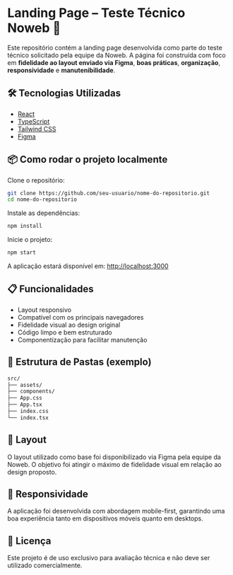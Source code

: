 
# Landing Page – Teste Técnico Noweb 🚀

Este repositório contém a landing page desenvolvida como parte do teste técnico solicitado pela equipe da Noweb. A página foi construída com foco em **fidelidade ao layout enviado via Figma**, **boas práticas**, **organização**, **responsividade** e **manutenibilidade**.

## 🛠️ Tecnologias Utilizadas

- [React](https://reactjs.org/)
- [TypeScript](https://www.typescriptlang.org/)
- [Tailwind CSS](https://tailwindcss.com/)
- [Figma](https://www.figma.com/)

## 📦 Como rodar o projeto localmente

Clone o repositório:

```bash
git clone https://github.com/seu-usuario/nome-do-repositorio.git
cd nome-do-repositorio
```

Instale as dependências:

```bash
npm install
```

Inicie o projeto:

```bash
npm start
```

A aplicação estará disponível em: [http://localhost:3000](http://localhost:3000)

## 📋 Funcionalidades

- Layout responsivo
- Compatível com os principais navegadores
- Fidelidade visual ao design original
- Código limpo e bem estruturado
- Componentização para facilitar manutenção

## 🧱 Estrutura de Pastas (exemplo)

```bash
src/
├── assets/
├── components/
├── App.css
├── App.tsx
├── index.css
└── index.tsx
```

## 📐 Layout

O layout utilizado como base foi disponibilizado via Figma pela equipe da Noweb. O objetivo foi atingir o máximo de fidelidade visual em relação ao design proposto.

## 📱 Responsividade

A aplicação foi desenvolvida com abordagem mobile-first, garantindo uma boa experiência tanto em dispositivos móveis quanto em desktops.

## 📄 Licença

Este projeto é de uso exclusivo para avaliação técnica e não deve ser utilizado comercialmente.
